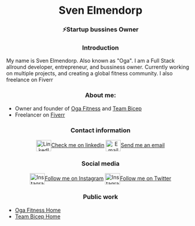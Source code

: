 <h1 align="center">Sven Elmendorp</h1>
<h3 align="center">⚡Startup bussines Owner</h3>

<h3 align="center">Introduction</h3>
My name is Sven Elmendorp. Also known as "Oga". I am a Full Stack allround developer, entrepreneur,  and bussiness owner. Currently working on multiple projects, and creating a global fitness community. 
I also freelance on Fiverr


<h3 align=center>About me:</h3>


- Owner and founder of [Oga Fitness](https://ogafit.com/) and [Team Bicep](https://teambicep.com/)  
- Freelancer on [Fiverr](https://www.fiverr.com/the_dev1/create-a-reactjs-or-angular-website-for-you)

<h3 align="center">Contact information</h3>

<p align="center">
<a href="https://www.linkedin.com/in/svenelmendorp/" target="blank"><img align="center" src="https://cdn.jsdelivr.net/npm/simple-icons@3.0.1/icons/linkedin.svg" alt="LinkedIn" height="30" width="40" />Check me on linkedin</a>
<a href="mailto:s.elmendorp@ogafit.com" target="blank"><img align="center" src="https://cdn.jsdelivr.net/npm/simple-icons@3.12.0/icons/gmail.svg" alt="Email" height="30" width="40" />Send me an email</a>
</p>

<h3 align="center">Social media</h3>

<p align="center">
<a href="https://instagram.com/ogathereal" target="blank"><img align="center" src="https://cdn.jsdelivr.net/npm/simple-icons@3.12.0/icons/instagram.svg" alt="Instagram" height="30" width="40" />Follow me on Instagram</a>
<a href="https://twitter.com/oga_the_real" target="blank"><img align="center" src="https://cdn.jsdelivr.net/npm/simple-icons@3.12.0/icons/twitter.svg" alt="Instagram" height="30" width="40" />Follow me on Twitter</a>
</p>

<h3 align="center">Public work</h3> 

-  [Oga Fitness Home](https://ogafit.com/)
- [Team Bicep Home](https://teambicep.com)

<!--
**oga-sven/oga-sven** is a ✨ _special_ ✨ repository because its `README.md` (this file) appears on your GitHub profile.

Here are some ideas to get you started:

- 🔭 I’m currently working on ...
- 🌱 I’m currently learning ...
- 👯 I’m looking to collaborate on ...
- 🤔 I’m looking for help with ...
- 💬 Ask me about ...
- 📫 How to reach me: ...
- 😄 Pronouns: ...
- ⚡ Fun fact: ...
-->
<h1 align
